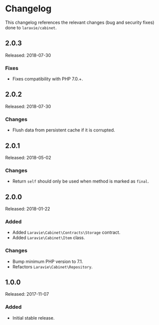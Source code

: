 # Changelog

This changelog references the relevant changes (bug and security fixes) done to `laravie/cabinet`.

## 2.0.3

Released: 2018-07-30

### Fixes

* Fixes compatibility with PHP 7.0.+.

## 2.0.2

Released: 2018-07-30

### Changes

* Flush data from persistent cache if it is corrupted.

## 2.0.1

Released: 2018-05-02

### Changes

* Return `self` should only be used when method is marked as `final`.

## 2.0.0

Released: 2018-01-22

### Added

* Added `Laravie\Cabinet\Contracts\Storage` contract.
* Added `Laravie\Cabinet\Item` class.

### Changes

* Bump minimum PHP version to 7.1.
* Refactors `Laravie\Cabinet\Repository`.

## 1.0.0

Released: 2017-11-07

### Added

* Initial stable release.
